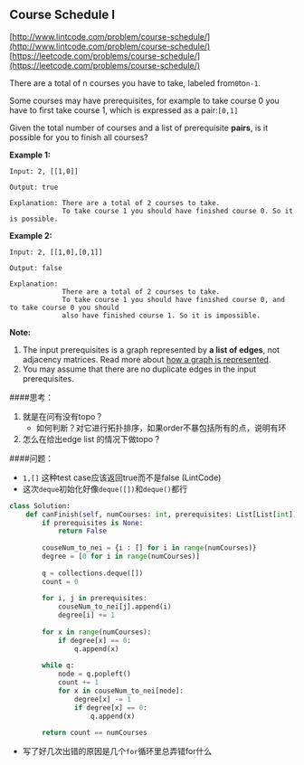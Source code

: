 ## Course Schedule I

[http://www.lintcode.com/problem/course-schedule/](http://www.lintcode.com/problem/course-schedule/)  
[https://leetcode.com/problems/course-schedule/](https://leetcode.com/problems/course-schedule/)

There are a total of n courses you have to take, labeled from`0`to`n-1`.

Some courses may have prerequisites, for example to take course 0 you have to first take course 1, which is expressed as a pair:`[0,1]`

Given the total number of courses and a list of prerequisite **pairs**, is it possible for you to finish all courses?

**Example 1:**

```
Input: 2, [[1,0]] 

Output: true

Explanation: There are a total of 2 courses to take. 
             To take course 1 you should have finished course 0. So it is possible.
```

**Example 2:**

```
Input: 2, [[1,0],[0,1]]

Output: false

Explanation:
             There are a total of 2 courses to take. 
             To take course 1 you should have finished course 0, and to take course 0 you should
             also have finished course 1. So it is impossible.
```

**Note:**

1. The input prerequisites is a graph represented by **a list of edges**, not adjacency matrices. Read more about [how a graph is represented](https://www.khanacademy.org/computing/computer-science/algorithms/graph-representation/a/representing-graphs).
2. You may assume that there are no duplicate edges in the input prerequisites.




####思考：
1. 就是在问有没有topo？
   - 如何判断？对它进行拓扑排序，如果order不暴包括所有的点，说明有环
2. 怎么在给出edge list 的情况下做topo？

####问题：
- ``1,[]`` 这种test case应该返回true而不是false (LintCode)
- 这次``deque``初始化好像``deque([])``和``deque()``都行




```py
class Solution:
    def canFinish(self, numCourses: int, prerequisites: List[List[int]]) -> bool:
        if prerequisites is None:
            return False
        
        couseNum_to_nei = {i : [] for i in range(numCourses)}
        degree = [0 for i in range(numCourses)]
        
        q = collections.deque([])
        count = 0
        
        for i, j in prerequisites:
            couseNum_to_nei[j].append(i)
            degree[i] += 1
        
        for x in range(numCourses):
            if degree[x] == 0:
                q.append(x)
        
        while q:
            node = q.popleft()
            count += 1 
            for x in couseNum_to_nei[node]:
                degree[x] -= 1
                if degree[x] == 0:
                    q.append(x)
        
        return count == numCourses

```
- 写了好几次出错的原因是几个``for``循环里总弄错for什么







